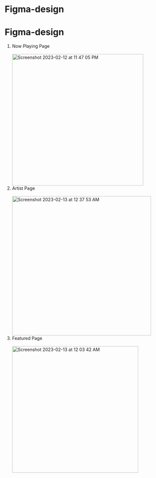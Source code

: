 # Figma-design

# Figma-design
<ol>
  <li> Now Playing Page </li><br>
  <img width="419" alt="Screenshot 2023-02-12 at 11 47 05 PM" src="https://user-images.githubusercontent.com/95336274/218329349-b67303ac-849c-4817-b0c5-8c6691104941.png"><br>
  <li> Artist Page </li><br><img width="444" alt="Screenshot 2023-02-13 at 12 37 53 AM" src="https://user-images.githubusercontent.com/95336274/218332315-7fdbec8a-e207-4207-b2ed-2c63d37ea28a.png">

<br>
  <li> Featured Page </li><br>
  <img width="403" alt="Screenshot 2023-02-13 at 12 03 42 AM" src="https://user-images.githubusercontent.com/95336274/218330105-7bfa9f35-20c2-42b3-9256-133d0858abdd.png">
<br>
 </ol>
